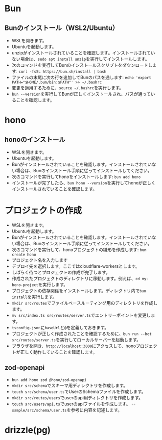 

# Bun

## Bunのインストール（WSL2/Ubuntu）

- WSLを開きます。
- Ubuntuを起動します。
- unzipがインストールされていることを確認します。インストールされていない場合は、`sudo apt install unzip`を実行してインストールします。
- 次のコマンドを実行してBunのインストールスクリプトをダウンロードします: `curl -fsSL https://bun.sh/install | bash`
- ファイルの末尾に次の行を追加してBunのパスを通します: `echo 'export PATH="$HOME/.bun/bin:$PATH"' >> ~/.bashrc`
- 変更を適用するために、`source ~/.bashrc`を実行します。
- `bun --version`を実行してBunが正しくインストールされ、パスが通っていることを確認します。


# hono

## honoのインストール

- WSLを開きます。
- Ubuntuを起動します。
- Bunがインストールされていることを確認します。インストールされていない場合は、Bunのインストール手順に従ってインストールしてください。
- 次のコマンドを実行してhonoをインストールします: `bun add hono`
- インストールが完了したら、`bun hono --version`を実行してhonoが正しくインストールされていることを確認します。

# プロジェクトの作成

- WSLを開きます。
- Ubuntuを起動します。
- Bunがインストールされていることを確認します。インストールされていない場合は、Bunのインストール手順に従ってインストールしてください。
- 次のコマンドを実行して、honoプロジェクトの雛形を作成します: `bun create hono`
- プロジェクト名を入力します
- デプロイ先を選択します。ここではcloudflare-workersとします。
- しばらく待つとプロジェクトの作成が完了します。
- 作成されたプロジェクトのディレクトリに移動します。例えば、`cd my-hono-project`を実行します。
- プロジェクトの依存関係をインストールします。ディレクトリ内で`bun install`を実行します。
- `mkdir src/routes`でファイルベースルーティング用のディレクトリを作成します。
- `mv src/index.ts src/routes/server.ts`でエントリーポイントを変更します。
- `tsconfig.json`に`baseUrl`と`@`を定義しておきます。
- プロジェクトが正しく作成されたことを確認するために、`bun run --hot src/routes/server.ts`を実行してローカルサーバーを起動します。
- ブラウザを開き、`http://localhost:3000`にアクセスして、honoプロジェクトが正しく動作していることを確認します。

## zod-openapi

- `bun add hono zod @hono/zod-openapi`
- `mkdir src/schema`でスキーマ用ディレクトリを作成します。
- `touch src/schema/user.ts`でUserのSchemaファイルを作成します。
- `mkdir src/routes/users`でuserのapi用ディレクトリを作成します。
- `touch src/users/api.ts`でuserのapiファイルを作成します。
-- `sample/src/schema/user.ts`を参考に内容を記述します。

# drizzle(pg)